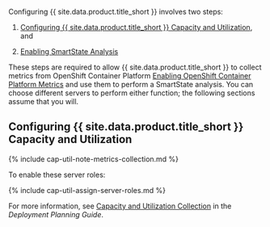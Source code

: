 Configuring {{ site.data.product.title_short }} involves two steps:

1.  [Configuring {{ site.data.product.title_short }} Capacity and
    Utilization](../deployment_planning_guide/index.html#capacity-and-utilization-collection), and

2.  [Enabling SmartState Analysis](#enabling-smartstate-analysis)

These steps are required to allow {{ site.data.product.title_short }} to collect
metrics from OpenShift Container Platform [Enabling OpenShift Container Platform Metrics](#enabling-openshift-container-platform-metrics) and use
them to perform a SmartState analysis. You can choose different servers
to perform either function; the following sections assume that you will.

## Configuring {{ site.data.product.title_short }} Capacity and Utilization

{% include cap-util-note-metrics-collection.md %}

To enable these server roles:

{% include cap-util-assign-server-roles.md %}

For more information, see [Capacity and Utilization
Collection](https://www.manageiq.org/docs/reference/latest/deployment_planning_guide/index.html#capacity-and-utilization-collection)
in the *Deployment Planning Guide*.
